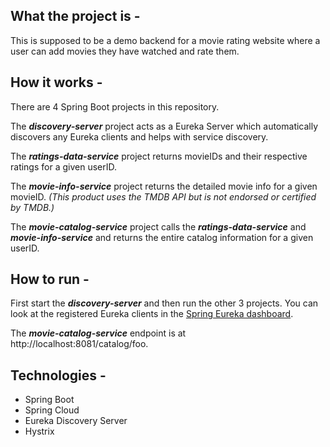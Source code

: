 ## What the project is -

This is supposed to be a demo backend for a movie rating website where a user can add movies they have watched and rate them.

## How it works -

There are 4 Spring Boot projects in this repository.

The **_discovery-server_** project acts as a Eureka Server which automatically discovers any Eureka clients and helps with service discovery.

The **_ratings-data-service_** project returns movieIDs and their respective ratings for a given userID.

The **_movie-info-service_** project returns the detailed movie info for a given movieID. _(This product uses the TMDB API but is not endorsed or certified by TMDB.)_

The **_movie-catalog-service_** project calls the **_ratings-data-service_** and **_movie-info-service_** and returns the entire catalog information for a given userID.

## How to run -

First start the **_discovery-server_** and then run the other 3 projects. You can look at the registered Eureka clients in the [Spring Eureka dashboard](http://localhost:8761/).

The **_movie-catalog-service_** endpoint is at http://localhost:8081/catalog/foo.

## Technologies -

* Spring Boot
* Spring Cloud
* Eureka Discovery Server
* Hystrix
